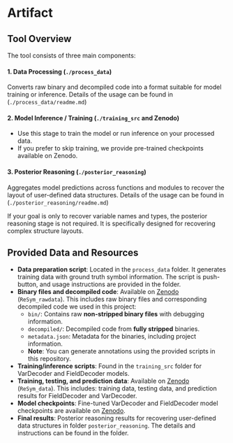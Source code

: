 # Artifact

## Tool Overview

The tool consists of three main components:
#### **1. Data Processing** (`./process_data`)

Converts raw binary and decompiled code into a format suitable for model training or inference. Details of the usage can be found in (`./process_data/readme.md`)

#### **2. Model Inference / Training** (`./training_src` and Zenodo)

- Use this stage to train the model or run inference on your processed data.
- If you prefer to skip training, we provide pre-trained checkpoints available on Zenodo.


#### **3. Posterior Reasoning** (`./posterior_reasoning`)

Aggregates model predictions across functions and modules to recover the layout of user-defined data structures. Details of the usage can be found in (`./posterior_reasoning/readme.md`)

If your goal is only to recover variable names and types, the posterior reasoning stage is not required. It is specifically designed for recovering complex structure layouts.



## Provided Data and Resources

- **Data preparation script**: Located in the `process_data` folder. It generates training data with ground truth symbol information. The script is push-button, and usage instructions are provided in the folder.
- **Binary files and decompiled code**: Available on [Zenodo](https://zenodo.org/records/13923982) (`ReSym_rawdata`). This includes raw binary files and corresponding decompiled code we used in this project:
     - `bin/`: Contains raw **non-stripped binary files** with debugging information.
     - `decompiled/`: Decompiled code from **fully stripped** binaries.
     - `metadata.json`: Metadata for the binaries, including project information.
     - **Note**: You can generate annotations using the provided scripts in this repository.
- **Training/inference scripts**: Found in the `training_src` folder for VarDecoder and FieldDecoder models.
- **Training, testing, and prediction data**: Available on [Zenodo](https://zenodo.org/records/13923982) (`ReSym_data`). This includes: training data, testing data, and prediction results for FieldDecoder and VarDecoder. 
- **Model checkpoints**: Fine-tuned VarDecoder and FieldDecoder model checkpoints are available on [Zenodo](https://zenodo.org/records/13923982).
- **Final results**: Posterior reasoning results for recovering user-defined data structures in folder `posterior_reasoning`. The details and instructions can be found in the folder.



